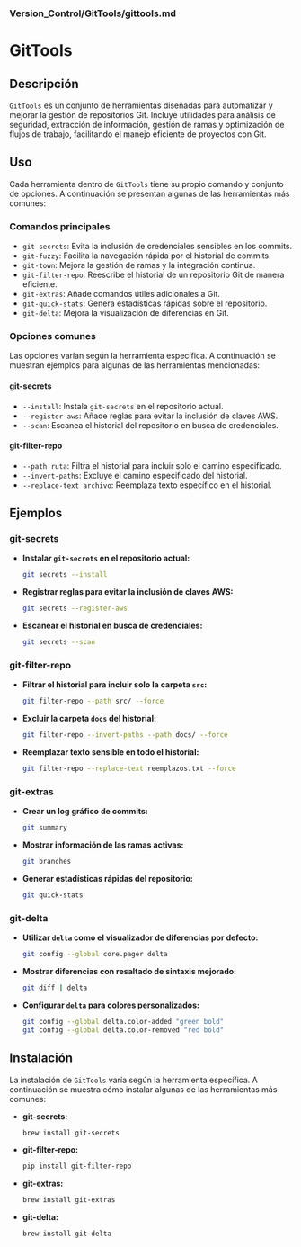 ### **Version_Control/GitTools/gittools.md**

# GitTools

## Descripción

`GitTools` es un conjunto de herramientas diseñadas para automatizar y mejorar la gestión de repositorios Git. Incluye utilidades para análisis de seguridad, extracción de información, gestión de ramas y optimización de flujos de trabajo, facilitando el manejo eficiente de proyectos con Git.

## Uso

Cada herramienta dentro de `GitTools` tiene su propio comando y conjunto de opciones. A continuación se presentan algunas de las herramientas más comunes:

### Comandos principales

- `git-secrets`: Evita la inclusión de credenciales sensibles en los commits.
- `git-fuzzy`: Facilita la navegación rápida por el historial de commits.
- `git-town`: Mejora la gestión de ramas y la integración continua.
- `git-filter-repo`: Reescribe el historial de un repositorio Git de manera eficiente.
- `git-extras`: Añade comandos útiles adicionales a Git.
- `git-quick-stats`: Genera estadísticas rápidas sobre el repositorio.
- `git-delta`: Mejora la visualización de diferencias en Git.

### Opciones comunes

Las opciones varían según la herramienta específica. A continuación se muestran ejemplos para algunas de las herramientas mencionadas:

#### **git-secrets**

- `--install`: Instala `git-secrets` en el repositorio actual.
- `--register-aws`: Añade reglas para evitar la inclusión de claves AWS.
- `--scan`: Escanea el historial del repositorio en busca de credenciales.

#### **git-filter-repo**

- `--path ruta`: Filtra el historial para incluir solo el camino especificado.
- `--invert-paths`: Excluye el camino especificado del historial.
- `--replace-text archivo`: Reemplaza texto específico en el historial.

## Ejemplos

### **git-secrets**

- **Instalar `git-secrets` en el repositorio actual:**

  ```bash
  git secrets --install
  ```

- **Registrar reglas para evitar la inclusión de claves AWS:**

  ```bash
  git secrets --register-aws
  ```

- **Escanear el historial en busca de credenciales:**

  ```bash
  git secrets --scan
  ```

### **git-filter-repo**

- **Filtrar el historial para incluir solo la carpeta `src`:**

  ```bash
  git filter-repo --path src/ --force
  ```

- **Excluir la carpeta `docs` del historial:**

  ```bash
  git filter-repo --invert-paths --path docs/ --force
  ```

- **Reemplazar texto sensible en todo el historial:**

  ```bash
  git filter-repo --replace-text reemplazos.txt --force
  ```

### **git-extras**

- **Crear un log gráfico de commits:**

  ```bash
  git summary
  ```

- **Mostrar información de las ramas activas:**

  ```bash
  git branches
  ```

- **Generar estadísticas rápidas del repositorio:**

  ```bash
  git quick-stats
  ```

### **git-delta**

- **Utilizar `delta` como el visualizador de diferencias por defecto:**

  ```bash
  git config --global core.pager delta
  ```

- **Mostrar diferencias con resaltado de sintaxis mejorado:**

  ```bash
  git diff | delta
  ```

- **Configurar `delta` para colores personalizados:**

  ```bash
  git config --global delta.color-added "green bold"
  git config --global delta.color-removed "red bold"
  ```

## Instalación

La instalación de `GitTools` varía según la herramienta específica. A continuación se muestra cómo instalar algunas de las herramientas más comunes:

- **git-secrets:**

  ```bash
  brew install git-secrets
  ```

- **git-filter-repo:**

  ```bash
  pip install git-filter-repo
  ```

- **git-extras:**

  ```bash
  brew install git-extras
  ```

- **git-delta:**

  ```bash
  brew install git-delta
  ```
